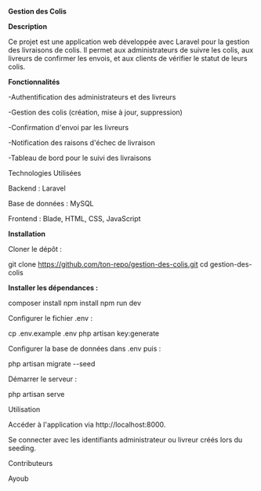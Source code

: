 ****Gestion des Colis****

**Description**

Ce projet est une application web développée avec Laravel pour la gestion des livraisons de colis. Il permet aux administrateurs de suivre les colis, aux livreurs de confirmer les envois, et aux clients de vérifier le statut de leurs colis.

**Fonctionnalités**

-Authentification des administrateurs et des livreurs

-Gestion des colis (création, mise à jour, suppression)

-Confirmation d'envoi par les livreurs

-Notification des raisons d'échec de livraison

-Tableau de bord pour le suivi des livraisons

Technologies Utilisées

Backend : Laravel

Base de données : MySQL

Frontend : Blade, HTML, CSS, JavaScript

**Installation**

Cloner le dépôt :

git clone https://github.com/ton-repo/gestion-des-colis.git
cd gestion-des-colis

**Installer les dépendances :**

composer install
npm install
npm run dev

Configurer le fichier .env :

cp .env.example .env
php artisan key:generate

Configurer la base de données dans .env puis :

php artisan migrate --seed

Démarrer le serveur :

php artisan serve

Utilisation

Accéder à l'application via http://localhost:8000.

Se connecter avec les identifiants administrateur ou livreur créés lors du seeding.

Contributeurs

Ayoub
